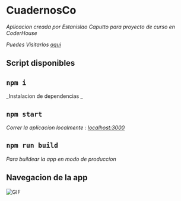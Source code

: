 # CuadernosCo 

_Aplicacion creada por Estanislao Caputto para proyecto de curso en CoderHouse_

_Puedes Visitarlos [aqui](https://estanislaocaputto.github.io/cuadernosco/)_

## Script disponibles
## `npm i`
_Instalacion de dependencias _ 

## `npm start`
_Correr la aplicacion localmente : [localhost:3000](http://localhost:3000/)_


## `npm run build`
_Para buildear la app en modo de produccion_

## Navegacion de la app
![GIF](public\CuadernosCo.gif "NAVEGACION")

